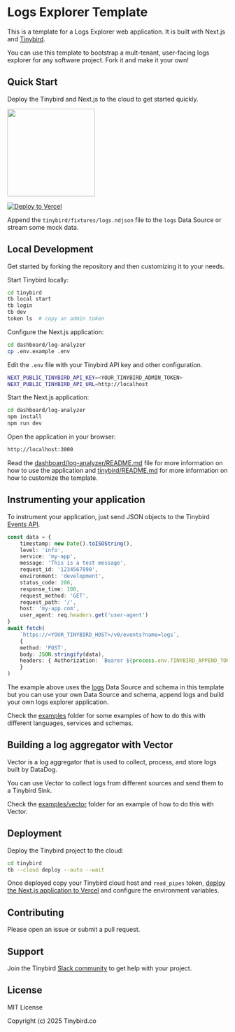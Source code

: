# Logs Explorer Template

This is a template for a Logs Explorer web application. It is built with Next.js and [Tinybird](https://tinybird.co).

You can use this template to bootstrap a mult-tenant, user-facing logs explorer for any software project. Fork it and make it your own!

## Quick Start

Deploy the Tinybird and Next.js to the cloud to get started quickly.

<p align="left">
  <a href="https://app.tinybird.co?starter_kit=https://github.com/tinybirdco/logs-explorer-template/tinybird">
    <img width="200" src="https://img.shields.io/badge/Deploy%20to-Tinybird-25283d?style=flat&labelColor=25283d&color=27f795&logo=data:image/svg+xml;base64,PHN2ZyB2aWV3Qm94PSIwIDAgNTAwIDUwMCIgeG1sbnM9Imh0dHA6Ly93d3cudzMub3JnLzIwMDAvc3ZnIj48cGF0aCBkPSJNNTAwIDQyLjhsLTE1Ni4xLTQyLjgtNTQuOSAxMjIuN3pNMzUwLjcgMzQ1LjRsLTE0Mi45LTUxLjEtODMuOSAyMDUuN3oiIGZpbGw9IiNmZmYiIG9wYWNpdHk9Ii42Ii8+PHBhdGggZD0iTTAgMjE5LjlsMzUwLjcgMTI1LjUgNTcuNS0yNjguMnoiIGZpbGw9IiNmZmYiLz48L3N2Zz4=" />
  </a>
</p>

[![Deploy to Vercel](https://vercel.com/button)](https://vercel.com/new/clone?repository-url=https%3A%2F%2Fgithub.com%2Ftinybirdco%2Flogs-explorer-template&project-name=tinybird-logs-explorer-template&repository-name=tinybird-logs-explorer-template&demo-description=Custom%20logs%20explorer%20for%20your%20application%20logs%20using%20Tinybird&demo-url=http%3A%2F%2Flogs.tinybird.app&demo-image=//github.com/tinybirdco/logs-explorer-template/blob/main/dashboard/log-analyzer/public/banner.png?raw=true&root-directory=dashboard&integration-ids=oac_uoH2YyxhaS1H6UYvtuRbRbDY)

Append the `tinybird/fixtures/logs.ndjson` file to the `logs` Data Source or stream some mock data.

## Local Development

Get started by forking the repository and then customizing it to your needs.

Start Tinybird locally:

```bash
cd tinybird
tb local start
tb login
tb dev
token ls  # copy an admin token
```

Configure the Next.js application:

```bash
cd dashboard/log-analyzer
cp .env.example .env
```

Edit the `.env` file with your Tinybird API key and other configuration.

```bash
NEXT_PUBLIC_TINYBIRD_API_KEY=<YOUR_TINYBIRD_ADMIN_TOKEN>
NEXT_PUBLIC_TINYBIRD_API_URL=http://localhost
```

Start the Next.js application:

```bash
cd dashboard/log-analyzer
npm install
npm run dev
```

Open the application in your browser:

```bash
http://localhost:3000
```

Read the [dashboard/log-analyzer/README.md](./dashboard/log-analyzer/README.md) file for more information on how to use the application and [tinybird/README.md](./tinybird/README.md) for more information on how to customize the template.

## Instrumenting your application

To instrument your application, just send JSON objects to the Tinybird [Events API](https://www.tinybird.co/docs/get-data-in/ingest-apis/events-api).

```typescript
const data = {
    timestamp: new Date().toISOString(),
    level: 'info',
    service: 'my-app',
    message: 'This is a test message',
    request_id: '1234567890',
    environment: 'development',
    status_code: 200,
    response_time: 100,
    request_method: 'GET',
    request_path: '/',
    host: 'my-app.com',
    user_agent: req.headers.get('user-agent')
}
await fetch(
    `https://<YOUR_TINYBIRD_HOST>/v0/events?name=logs`,
    {
    method: 'POST',
    body: JSON.stringify(data),
    headers: { Authorization: `Bearer ${process.env.TINYBIRD_APPEND_TOKEN}` },
    }
)
```

The example above uses the [logs](./tinybird/datasources/logs.datasource) Data Source and schema in this template but you can use your own Data Source and schema, append logs and build your own logs explorer application.

Check the [examples](./examples) folder for some examples of how to do this with different languages, services and schemas.

## Building a log aggregator with Vector

Vector is a log aggregator that is used to collect, process, and store logs built by DataDog.

You can use Vector to collect logs from different sources and send them to a Tinybird Sink.

Check the [examples/vector](./examples/vector) folder for an example of how to do this with Vector.

## Deployment

Deploy the Tinybird project to the cloud:

```bash
cd tinybird
tb --cloud deploy --auto --wait
```

Once deployed copy your Tinybird cloud host and `read_pipes` token, [deploy the Next.js application to Vercel](https://vercel.com/new/clone?repository-url=https%3A%2F%2Fgithub.com%2Ftinybirdco%2Flogs-explorer-template&project-name=tinybird-logs-explorer-template&repository-name=tinybird-logs-explorer-template&demo-description=Custom%20logs%20explorer%20for%20your%20application%20logs%20using%20Tinybird&demo-url=http%3A%2F%2Flogs.tinybird.app&demo-image=//github.com/tinybirdco/logs-explorer-template/blob/main/dashboard/log-analyzer/public/banner.png?raw=true&root-directory=dashboard&integration-ids=oac_uoH2YyxhaS1H6UYvtuRbRbDY) and configure the environment variables.

## Contributing

Please open an issue or submit a pull request.

## Support

Join the Tinybird [Slack community](https://www.tinybird.co/community) to get help with your project.

## License

MIT License

Copyright (c) 2025 Tinybird.co
